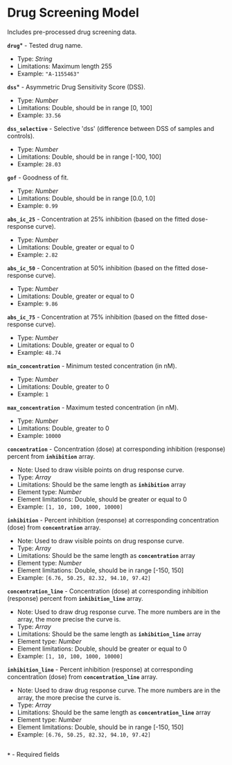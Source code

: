 # Drug Screening Model
Includes pre-processed drug screening data.

**`drug`*** - Tested drug name.
- Type: _String_
- Limitations: Maximum length 255
- Example: `"A-1155463"`

**`dss`*** - Asymmetric Drug Sensitivity Score (DSS).
- Type: _Number_
- Limitations: Double, should be in range [0, 100]
- Example: `33.56`

**`dss_selective`** - Selective 'dss' (difference between DSS of samples and controls).
- Type: _Number_
- Limitations: Double, should be in range [-100, 100]
- Example: `28.03`

**`gof`** - Goodness of fit.
- Type: _Number_
- Limitations: Double, should be in range [0.0, 1.0]
- Example: `0.99`

**`abs_ic_25`** - Concentration at 25% inhibition (based on the fitted dose-response curve).
- Type: _Number_
- Limitations: Double, greater or equal to 0
- Example: `2.82`

**`abs_ic_50`** - Concentration at 50% inhibition (based on the fitted dose-response curve).
- Type: _Number_
- Limitations: Double, greater or equal to 0
- Example: `9.86`

**`abs_ic_75`** - Concentration at 75% inhibition (based on the fitted dose-response curve).
- Type: _Number_
- Limitations: Double, greater or equal to 0
- Example: `48.74`

**`min_concentration`** - Minimum tested concentration (in nM).
- Type: _Number_
- Limitations: Double, greater to 0
- Example: `1`

**`max_concentration`** - Maximum tested concentration (in nM).
- Type: _Number_
- Limitations: Double, greater to 0
- Example: `10000`

**`concentration`** - Concentration (dose) at corresponding inhibition (response) percent from **`inhibition`** array.
- Note: Used to draw visible points on drug response curve.
- Type: _Array_
- Limitations: Should be the same length as **`inhibition`** array
- Element type: _Number_
- Element limitations: Double, should be greater or equal to 0
- Example: `[1, 10, 100, 1000, 10000]`

**`inhibition`** - Percent inhibition (response) at corresponding concentration (dose) from **`concentration`** array.
- Note: Used to draw visible points on drug response curve.
- Type: _Array_
- Limitations: Should be the same length as **`concentration`** array
- Element type: _Number_
- Element limitations: Double, should be in range [-150, 150]
- Example: `[6.76, 50.25, 82.32, 94.10, 97.42]`

**`concentration_line`** - Concentration (dose) at corresponding inhibition (response) percent from **`inhibition_line`** array.
- Note: Used to draw drug response curve. The more numbers are in the array, the more precise the curve is.
- Type: _Array_
- Limitations: Should be the same length as **`inhibition_line`** array
- Element type: _Number_
- Element limitations: Double, should be greater or equal to 0
- Example: `[1, 10, 100, 1000, 10000]`

**`inhibition_line`** - Percent inhibition (response) at corresponding concentration (dose) from **`concentration_line`** array.
- Note: Used to draw drug response curve. The more numbers are in the array, the more precise the curve is.
- Type: _Array_
- Limitations: Should be the same length as **`concentration_line`** array
- Element type: _Number_
- Element limitations: Double, should be in range [-150, 150]
- Example: `[6.76, 50.25, 82.32, 94.10, 97.42]`

##
**`*`** - Required fields
